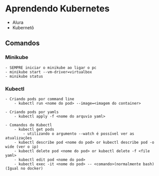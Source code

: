 # Aprendendo Kubernetes 
 - Alura
 - Kubernetõ

## Comandos
### Minikube
	- SEMPRE iniciar o minikube ao ligar o pc
	- minikube start --vm-driver=virtualbox 
	- minikube status
### Kubectl
	- Criando pods por command line
		- kubectl run <nome do pod> --image=<imagem do container>
		
	- Criando pods por yamls
		- kubectl apply -f <nome do arquvio yaml>
		
	- Comandos do Kubectl
		- kubectl get pods
			- utilizando o argumento --watch é possível ver as atualizações
		- kubectl describe pod <nome do pod> or kubectl describe pod -o wide (ver o ip)
		- kubectl delete pod <nome do pod> or kubectl delete -f <file yaml>
		- kubectl edit pod <nome do pod>
		- kubectl exec -it <nome do pod> -- <comando>(normalmente bash) (Igual no docker)